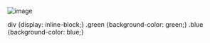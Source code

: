 ![image](https://github.com/svetlanasieber/Software-Engineering--Path-SoftUni/assets/135451084/5b201bf8-6513-4854-b342-d486419840d9)

div {display: inline-block;}
.green {background-color: green;}
.blue {background-color: blue;}
<!-- Implement rest of the styles -->
